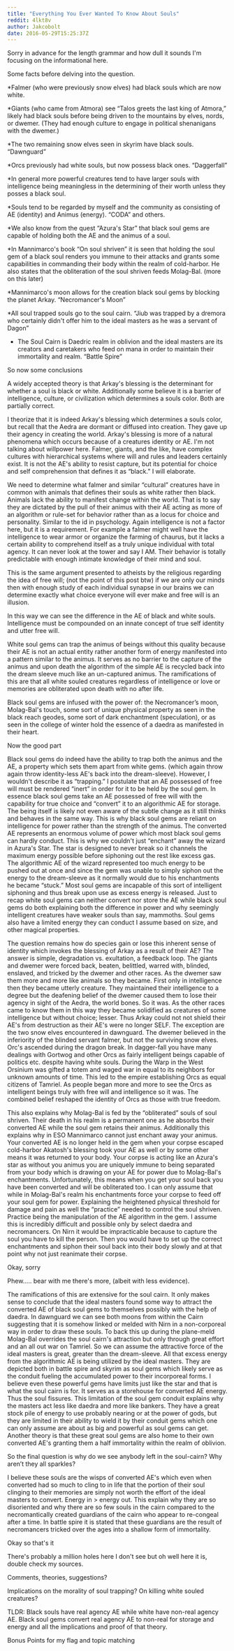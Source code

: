 ```yaml
---
title: "Everything You Ever Wanted To Know About Souls"
reddit: 4lkt8v
author: Jakcobolt
date: 2016-05-29T15:25:37Z
---
```


Sorry in advance for the length grammar and how dull it sounds I'm focusing on the informational here.


Some facts before delving into the question.


*Falmer (who were previously snow elves) had black souls which are now white.

*Giants (who came from Atmora) see “Talos greets the last king of Atmora,” likely had black souls before being driven to the mountains by elves, nords, or dwemer.  (They had enough culture to engage in political shenanigans with the dwemer.)

*The two remaining snow elves seen in skyrim have black souls. “Dawnguard”

*Orcs previously had white souls, but now possess black ones. “Daggerfall”

*In general more powerful creatures tend to have larger souls with intelligence being meaningless in the determining of their worth unless they posses a black soul.

*Souls tend to be regarded by myself and the community as consisting of AE (identity) and Animus (energy). “CODA” and others.

*We also know from the quest “Azura's Star” that black soul gems are capable of holding both the AE and the animus of a soul.

*In Mannimarco's book “On soul shriven” it is seen that holding the soul gem of a black soul renders you immune to their attacks and grants some capabilities in commanding their body within the realm of cold-harbor. He also states that the obliteration of the soul shriven feeds Molag-Bal. (more on this later)

*Mannimarco's moon allows for the creation black soul gems by blocking the planet Arkay. “Necromancer's Moon”

*All soul trapped souls go to the soul cairn. “Jiub was trapped by a dremora who certainly didn't offer him to the ideal masters as he was a servant of Dagon”

* The Soul Cairn is Daedric realm in oblivion and the ideal masters are its creators and caretakers who feed on mana in order to maintain their immortality and realm. “Battle Spire”


So now some conclusions 

A widely accepted theory is that Arkay's blessing is the determinant for whether a soul is black or white. Additionally some believe it is a barrier of intelligence, culture, or civilization which determines a souls color. Both are partially correct. 

I theorize that it is indeed Arkay's blessing which determines a souls color, but recall that the Aedra are dormant or diffused into creation. They gave up their agency in creating the world. Arkay's blessing is more of a natural phenomena which occurs because of a creatures identity or AE. I'm not talking about willpower here. Falmer, giants, and the like, have complex cultures with hierarchical systems where will and rules and leaders certainly exist. It is not the AE's ability to resist capture, but its potential for choice and self comprehension that defines it as “black.” I will elaborate.

We need to determine what falmer and similar “cultural” creatures have in common with animals that defines their souls as white rather then black. Animals lack the ability to manifest change within the world. That is to say they are dictated by the pull of their animus with their AE acting as more of an algorithm or rule-set for behavior rather than as a locus for choice and personality. Similar to the id in psychology. Again intelligence is not a factor here, but it is a requirement. For example a falmer might well have the intelligence to wear armor or organize the farming of chaurus, but it lacks a certain ability to comprehend itself as a truly unique individual with total agency. It can never look at the tower and say I AM. Their behavior is totally predictable with enough intimate knowledge of their mind and soul. 

This is the same argument presented to atheists by the religious regarding the idea of free will; (not the point of this post btw) if we are only our minds then with enough study of each individual synapse in our brains we can determine exactly what choice everyone will ever make and free will is an illusion. 

In this way we can see the difference in the AE of black and white souls. Intelligence must be compounded on an innate concept of true self identity and utter free will.

White soul gems can trap the animus of beings without this quality because their AE is not an actual entity rather another form of energy manifested into a pattern similar to the animus. It serves as no barrier to the capture of the animus and upon death the algorithm of the simple AE is recycled back into the dream sleeve much like an un-captured animus. The ramifications of this are that all white souled creatures regardless of intelligence or love or memories are obliterated upon death with no after life. 

Black soul gems are infused with the power of: the Necromancer’s moon, Molag-Bal's touch, some sort of unique physical property as seen in the black reach geodes, some sort of dark enchantment (speculation), or as seen in the college of winter hold the essence of a daedra as manifested in their heart.


Now the good part 


Black soul gems do indeed have the ability to trap both the animus and the AE, a property which sets them apart from white gems. (which again throw again throw identity-less AE's back into the dream-sleeve). However, I wouldn't describe it as “trapping.” I postulate that an AE possessed of free will must be rendered “inert” in order for it to be held by the soul gem. In essence black soul gems take an AE possessed of free will with the capability for true choice and “convert” it to an algorithmic AE for storage. The being itself is likely not even aware of the subtle change as it still thinks and behaves in the same way. This is why black soul gems are reliant on intelligence for power rather than the strength of the animus. The converted AE represents an enormous volume of power which most black soul gems can hardly conduct. This is why we couldn't just “enchant” away the wizard in Azura's Star. The star is designed to never break so it channels the maximum energy possible before siphoning out the rest like excess gas. The algorithmic AE of the wizard represented too much energy to be pushed out at once and since the gem was unable to simply siphon out the energy to the dream-sleeve as it normally would due to his enchantments he became “stuck.” Most soul gems are incapable of this sort of intelligent siphoning and thus break upon use as excess energy is released. Just to recap white soul gems can neither convert nor store the AE while black soul gems do both explaining both the difference in power and why seemingly intelligent creatures have weaker souls than say, mammoths. Soul gems also have a limited energy they can conduct I assume based on size, and other magical properties.

The question remains how do species gain or lose this inherent sense of identity which invokes the blessing of Arkay as a result of their AE? The answer is simple, degradation vs. exultation, a feedback loop. The giants and dwemer were forced back, beaten, belittled, warred with, blinded, enslaved, and tricked by the dwemer and other races. As the dwemer saw them more and more like animals so they became. First only in intelligence then they became utterly creature. They maintained their intelligence to a degree but the deafening belief of the dwemer caused them to lose their agency in sight of the Aedra, the world bones. So it was. As the other races came to know them in this way they became solidified as creatures of some intelligence but without choice; lesser. Thus Arkay could not not shield their AE's from destruction as their AE's were no longer SELF. The exception are the two snow elves encountered in dawnguard. The dwemer believed in the inferiority of the blinded servant falmer, but not the surviving snow elves. Orc's ascended during the dragon break. In dagger-fall you have many dealings with Gortwog and other Orcs as fairly intelligent beings capable of politics etc. despite having white souls. During the Warp in the West Orsinium was gifted a totem and waged war in equal to its neighbors for unknown amounts of time. This led to the empire establishing Orcs as equal citizens of Tamriel. As people began more and more to see the Orcs as intelligent beings truly with free will and intelligence so it was.  The combined belief reshaped the identity of Orcs as those with true freedom.

This also explains why Molag-Bal is fed by the “obliterated” souls of soul shriven. Their death in his realm is a permanent one as he absorbs their converted AE while the soul gem retains their animus. Additionally this explains why in ESO Mannimarco cannot just enchant away your animus. Your converted AE is no longer held in the gem when your corpse escaped cold-harbor Akatosh's blessing took your AE as well or by some other means it was returned to your body. Your corpse is acting like an Azura's star as without you animus you are uniquely immune to being separated from your body which is drawing on your AE for power due to Molag-Bal's enchantments. Unfortunately, this means when you get your soul back you have been converted and will be obliterated too. I can only assume that while in Molag-Bal's realm his enchantments force your corpse to feed off your soul gem for power. Explaining the heightened physical threshold for damage and pain as well the “practice” needed to control the soul shriven. Practice being the manipulation of the AE algorithm in the gem. I assume this is incredibly difficult and possible only by select daedra and necromancers. On Nirn it would be impracticable because to capture the soul you have to kill the person. Then you would have to set up the correct enchantments and siphon their soul back into their body slowly and at that point why not just reanimate their corpse.

Okay, sorry

Phew….. bear with me there's more, (albeit with less evidence).


The ramifications of this are extensive for the soul cairn. It only makes sense to conclude that the ideal masters found some way to attract the converted AE of black soul gems to themselves possibly with the help of daedra. In dawnguard we can see both moons from within the Cairn suggesting that it is somehow linked or melded with Nirn in a non-corporeal way in order to draw these souls. To back this up during the plane-meld Molag-Bal overrides the soul cairn's attraction but only through great effort and an all out war on Tamriel. So we can assume the attractive force of the ideal masters is great, greater than the dream-sleeve. All that excess energy from the algorithmic AE is being utilized by the ideal masters. They are depicted both in battle spire and skyrim as soul gems which likely serve as the conduit fueling the accumulated power to their incorporeal forms. I believe even these powerful gems have limits just like the star and that is what the soul cairn is for. It serves as a storehouse for converted AE energy. Thus the soul fissures. This limitation of the soul gem conduit explains why the masters act less like daedra and more like bankers. They have a great stock pile of energy to use probably nearing or at the power of gods, but they are limited in their ability to wield it by their conduit gems which one can only assume are about as big and powerful as soul gems can get. Another theory is that these great soul gems are also home to their own converted AE's granting them a half immortality within the realm of oblivion.

So the final question is why do we see anybody left in the soul-cairn? Why aren’t they all sparkles?

I believe these souls are the wisps of converted AE's which even when converted had so much to cling to in life that the portion of their soul clinging to their memories are simply not worth the effort of the ideal masters to convert. Energy in &gt; energy out. This explain why they are so disoriented and why there are so few souls in the cairn compared to the necromantically created guardians of the cairn who appear to re-congeal after a time. In battle spire it is stated that these guardians are the result of necromancers tricked over the ages into a shallow form of immortality.

Okay so that's it

There's probably a million holes here I don't see but oh well here it is, double check my sources.

Comments, theories, suggestions?

Implications on the morality of soul trapping?
On killing white souled creatures?

TLDR: Black souls have real agency AE while white have non-real agency AE. Black soul gems convert real agency AE to non-real for storage and energy and all the implications and proof of that theory.

Bonus Points for my flag and topic matching

